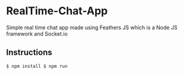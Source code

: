 # RealTime-Chat-App
Simple real time chat app made using Feathers JS which is a Node JS framework and Socket.io

## Instructions
`
$ npm install
$ npm run
`
